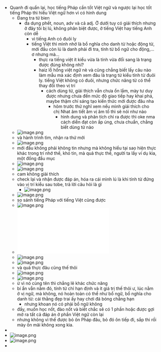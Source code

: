 - Quanh đi quẩn lại, học tiếng Pháp cần tốt Việt ngữ và ngược lại học tốt tiếng Pháp thì hiểu Việt ngữ hơn vì có hình dung
	- Đang tra từ bien
		- đa dụng phết, noun, adv và cả adj. Ở dưới tuy có giải thích nhưng ở đây tôi bị lú, không phân biệt được, ở tiếng Việt hay tiếng Anh còn dễ
			- vì tiếng Anh có đuôi ly
			- tiếng Việt thì mình nhớ là bổ nghĩa cho danh từ hoặc động từ, mới đầu còn lú là danh phải đi tra, tính từ bổ ngữ cho động,... ơ nhưng mà...
				- thực ra tiếng việt ít kiểu vừa là tính vừa đổi sang là trạng được đúng không nhỉ?
				- haiz lỗ hổng việt ngữ nè và cũng chẳng biết lấy câu nào làm mẫu mà xác định xem đâu là trạng từ kiểu tính từ đuôi ly. tiếng Việt không có đuôi, nhưng chức năng từ có thể thay đổi theo vị trí
					- cách dùng từ, giải thích vẫn chưa ổn lắm, mày tư duy được nhưng chưa đến mức độ giao tiếp hay khai phá, maybe thậm chí sáng tạo kiến thức mới được đâu nha
						- hôm trước thử nghĩ xem nếu mình giải thích cho chị Nhat âm tiết âm vị âm tố thì sẽ nói như nào
							- hình dung và phân tích chỉ ra được thì oke nma cách diễn đạt còn ấp úng, chưa chuẩn, chẳng biết dùng từ nào
	- ![image.png](../assets/image_1675498682136_0.png)
	- và hành trình tìm, nhận ra thứ mới
	- ![image.png](../assets/image_1675498703248_0.png)
	- mới đầu không phải không tin nhưng mà không hiểu tại sao hiện thực khác trong trí nhớ thế, khó tin, mà quả thực thế, người ta lấy ví dụ kìa, một đống đầu mục
	- ![image.png](../assets/image_1675498750608_0.png)
	- ![image.png](../assets/image_1675498755374_0.png)
	- cam không giải thích
	- check lại và nhận được đáp án, hóa ra cái mình lú là khi tính từ đứng vào vị trí kiểu sau tobe, trả lời câu hỏi là gì
		- ![image.png](../assets/image_1675498903496_0.png)
	- ![image.png](../assets/image_1675498764030_0.png)
	- so sánh tiếng Pháp với tiếng Việt cũng được
	- ![image.png](../assets/image_1675498781281_0.png)
	- ![CVv281S92021003.pdf](../assets/CVv281S92021003_1675498792496_0.pdf)
	- ![image.png](../assets/image_1675498798176_0.png)
	- ![image.png](../assets/image_1675498804320_0.png)
	- và quả thực đâu cũng thế thôi
	- ![image.png](../assets/image_1675498831488_0.png)
	- ![image.png](../assets/image_1675498815806_0.png)
	- ừ vì nó cùng tên thì chẳng lẽ khác chức năng
	- bí ẩn vẫn nằm đó, tính từ chỉ hạn định và ít giá trị thế thôi ư, lúc nằm ở vị ngữ, mà không, nó hoàn toàn có thể như bổ ngữ, bổ nghĩa cho danh từ: cái thằng đẹp trai ấy hay chơi đá bóng chẳng hạn
		- nhưng khoan nó có phải bổ ngữ không
	- đấy, muốn học nốt, đào nốt và biết chắc sẽ có 1 phần hoặc được gợi mở ra tất cả đáp án ở phần Việt ngữ còn lại
	- nhưng không vì thế được bỏ ôn Pháp đâu, bỏ đó ôn tiếp đi, sắp thi rồi mày ôn mãi không xong kìa.
-
- ![image.png](../assets/image_1675502007329_0.png)
- ![image.png](../assets/image_1675502012510_0.png)
-